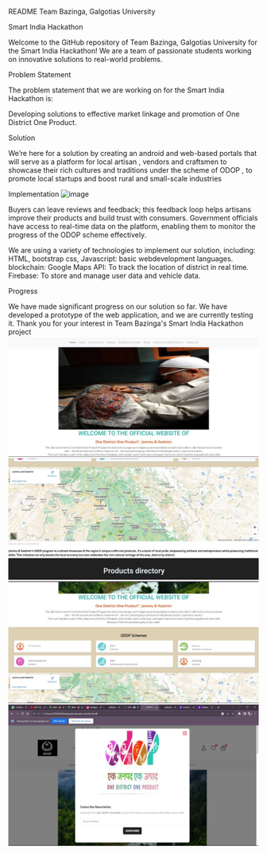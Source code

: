 
README
Team Bazinga, Galgotias University

Smart India Hackathon

Welcome to the GitHub repository of Team Bazinga, Galgotias University for the Smart India Hackathon! We are a team of passionate students working on innovative solutions to real-world problems.

Problem Statement

The problem statement that we are working on for the Smart India Hackathon is:

Developing solutions to effective market linkage and promotion of One District One Product.


Solution

We’re here for a solution by creating an android and web-based portals that will serve as a platform for local artisan , vendors and craftsmen to showcase their rich cultures and traditions under the scheme of ODOP , to promote local startups and boost rural and  small-scale industries

Implementation
![image](https://github.com/utkarshbhola/booksat-door/assets/63907963/767bf194-60d2-4ee1-870e-1fbf054ac0c8)

Buyers can leave reviews and feedback; this feedback loop helps artisans improve their products and build trust with consumers.
Government officials have access to real-time data on the platform, enabling them to monitor the progress of the ODOP scheme effectively.


We are using a variety of technologies to implement our solution, including:
HTML, bootstrap css, Javascript: basic webdevelopment languages.
blockchain:
Google Maps API: To track the location of district in real time.
Firebase: To store and manage user data and vehicle data.

Progress

We have made significant progress on our solution so far. We have developed a prototype of the web application, and we are currently testing it. 
Thank you for your interest in Team Bazinga's Smart India Hackathon project
![image](readme.jpeg)
![image](readme-2.jpeg)
![image](readme-3.jpeg)
![image](readme-5.jpeg)

